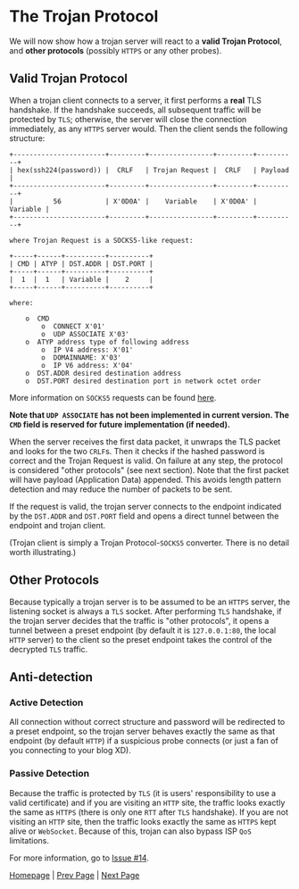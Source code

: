 # The Trojan Protocol

We will now show how a trojan server will react to a **valid Trojan Protocol**, and **other protocols** (possibly `HTTPS` or any other probes).

## Valid Trojan Protocol

When a trojan client connects to a server, it first performs a **real** TLS handshake. If the handshake succeeds, all subsequent traffic will be protected by `TLS`; otherwise, the server will close the connection immediately, as any `HTTPS` server would. Then the client sends the following structure:

```
+-----------------------+---------+----------------+---------+----------+
| hex(ssh224(password)) |  CRLF   | Trojan Request |  CRLF   | Payload  |
+-----------------------+---------+----------------+---------+----------+
|          56           | X'0D0A' |    Variable    | X'0D0A' | Variable |
+-----------------------+---------+----------------+---------+----------+

where Trojan Request is a SOCKS5-like request:

+-----+------+----------+----------+
| CMD | ATYP | DST.ADDR | DST.PORT |
+-----+------+----------+----------+
|  1  |  1   | Variable |    2     |
+-----+------+----------+----------+

where:

    o  CMD
        o  CONNECT X'01'
        o  UDP ASSOCIATE X'03'
    o  ATYP address type of following address
        o  IP V4 address: X'01'
        o  DOMAINNAME: X'03'
        o  IP V6 address: X'04'
    o  DST.ADDR desired destination address
    o  DST.PORT desired destination port in network octet order
```

More information on `SOCKS5` requests can be found [here](https://tools.ietf.org/html/rfc1928).

**Note that `UDP ASSOCIATE` has not been implemented in current version. The `CMD` field is reserved for future implementation (if needed).**

When the server receives the first data packet, it unwraps the TLS packet and looks for the two `CRLF`s. Then it checks if the hashed password is correct and the Trojan Request is valid. On failure at any step, the protocol is considered "other protocols" (see next section). Note that the first packet will have payload (Application Data) appended. This avoids length pattern detection and may reduce the number of packets to be sent.

If the request is valid, the trojan server connects to the endpoint indicated by the `DST.ADDR` and `DST.PORT` field and opens a direct tunnel between the endpoint and trojan client.

(Trojan client is simply a Trojan Protocol-`SOCKS5` converter. There is no detail worth illustrating.)

## Other Protocols

Because typically a trojan server is to be assumed to be an `HTTPS` server, the listening socket is always a `TLS` socket. After performing `TLS` handshake, if the trojan server decides that the traffic is "other protocols", it opens a tunnel between a preset endpoint (by default it is `127.0.0.1:80`, the local `HTTP` server) to the client so the preset endpoint takes the control of the decrypted `TLS` traffic.

## Anti-detection

### Active Detection

All connection without correct structure and password will be redirected to a preset endpoint, so the trojan server behaves exactly the same as that endpoint (by default `HTTP`) if a suspicious probe connects (or just a fan of you connecting to your blog XD).

### Passive Detection

Because the traffic is protected by `TLS` (it is users' responsibility to use a valid certificate) and if you are visiting an `HTTP` site, the traffic looks exactly the same as `HTTPS` (there is only one `RTT` after `TLS` handshake). If you are not visiting an `HTTP` site, then the traffic looks exactly the same as `HTTPS` kept alive or `WebSocket`. Because of this, trojan can also bypass ISP `QoS` limitations.

For more information, go to [Issue #14](https://github.com/trojan-gfw/trojan/issues/14).

[Homepage](.) | [Prev Page](overview) | [Next Page](config)
